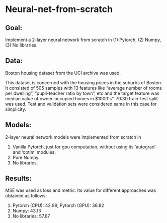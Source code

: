 # Neural-net-from-scratch

## Goal: 
Implement a 2-layer neural network from scratch in (1) Pytorch, (2) Numpy, (3) No libraries.



## Data:
Boston housing dataset from the UCI archive was used.

This dataset is concerned with the housing prices in the suburbs of Boston. It consisted of 505 samples with 13 features like “average number of rooms per dwelling”, “pupil-teacher ratio by town”, etc and the target feature was median value of owner-occupied homes in $1000's”. 70:30 train-test split was used. Test and validation sets were considered same in this case for simplicity.



## Models:
2-layer neural network models were implemented from scratch in
1. Vanilla Pytorch, just for gpu computation, without using its ‘autograd’ and ‘optim’ modules.
2. Pure Numpy.
3. No libraries.



## Results:
MSE was used as loss and metric. Its value for different approaches was obtained as follows:
1. Pytorch (CPU): 42.99, Pytorch (GPU): 36.82
2. Numpy: 43.13
3. No libraries: 57.87
